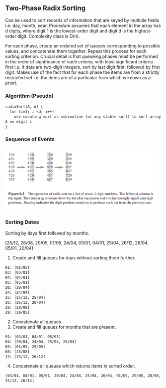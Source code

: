 ## Two-Phase Radix Sorting

Can be used to sort records of information that are keyed by multiple fields i.e. day, month, year. Procedure assumes that each element in the array has d digits, where digit 1 is the lowest-order digit and digit d is the highest-order digit. Complexity class is O(n).

For each phase, create an ordered set of queues corresponding to possible values, and concatenate them together. Repeat this process for each sorting criterion. Crucial detail is that queueing phases must be performed in the order of significance of each criteria, with least significant criteria first i.e. if data are two-digit integers, sort by last digit first, followed by first digit. Makes use of the fact that for each phase the items are from a strictly restricted set i.e. the items are of a particular form which is known as a priori.

### Algorithm (Pseudo)

```
radixSort(A, d) {
  for (i=1; i <d; i++)
    use counting sort as subroutine (or any stable sort) to sort array A on digit i
}
```

### Sequence of Events

<img src="../../../images/radix-sort.PNG">

### Sorting Dates

Sorting by days first followed by months.

[25/12, 28/08, 29/05, 01/05, 24/04, 03/01, 04/01, 25/04, 26/12, 26/04, 05/01, 20/04]

1. Create and fill queues for days without sorting them further.

```
01: [01/05]
03: [03/01]
04: [04/01]
05: [05/01]
20: [20/04]
24: [24/04]
25: [25/12, 25/04]
26: [26/12, 26/04]
28: [28/08]
29: [29/05]
```

2. Concatenate all queues.
3. Create and fill queues for months that are present.

```
01: [03/01, 04/01, 05/01]
04: [20/04, 24/04, 25/04, 26/04]
05: [01/05, 29/05]
08: [28/08]
12: [25/12, 26/12]
```

4. Concatenate all queues which returns items in sorted order.

```
[03/01, 04/01, 05/01, 20/04, 24/04, 25/04, 26/04, 01/05, 29/05, 28/08, 25/12, 26/12]
```
